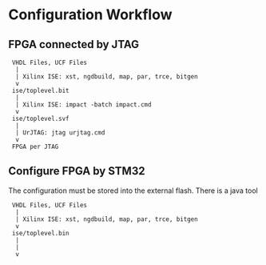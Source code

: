 Configuration Workflow
======================

FPGA connected by JTAG
----------------------

	 VHDL Files, UCF Files
	  |
	  | Xilinx ISE: xst, ngdbuild, map, par, trce, bitgen
	  v
	 ise/toplevel.bit
	  |
	  | Xilinx ISE: impact -batch impact.cmd
	  v
	 ise/toplevel.svf
	  |
	  | UrJTAG: jtag urjtag.cmd
	  v
	 FPGA per JTAG
	 
Configure FPGA by STM32
-----------------------

The configuration must be stored into the external flash. 
There is a java tool


	 VHDL Files, UCF Files
	  |
	  | Xilinx ISE: xst, ngdbuild, map, par, trce, bitgen
	  v
	 ise/toplevel.bin
	  |
	  | 
	  v
	  
	  
